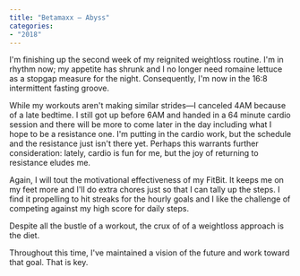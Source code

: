 ```yaml
---
title: "Betamaxx — Abyss"
categories:
- "2018"
---
```


I'm finishing up the second week of my reignited weightloss routine.  I'm in rhythm now; my appetite has shrunk and I no longer need romaine lettuce as a stopgap measure for the night.  Consequently, I'm now in the 16:8 intermittent fasting groove.

While my workouts aren't making similar strides—I canceled 4AM because of a late bedtime.  I still got up before 6AM and handed in a 64 minute cardio session and there will be more to come later in the day including what I hope to be a resistance one.  I'm putting in the cardio work, but the schedule and the resistance just isn't there yet.  Perhaps this warrants further consideration: lately, cardio is fun for me, but the joy of returning to resistance eludes me.

Again, I will tout the motivational effectiveness of my FitBit.  It keeps me on my feet more and I'll do extra chores just so that I can tally up the steps. I find it propelling to hit streaks for the hourly goals and I like the challenge of competing against my high score for daily steps.

Despite all the bustle of a workout, the crux of of a weightloss approach is the diet.

Throughout this time, I've maintained a vision of the future and work toward that goal. That is key.
